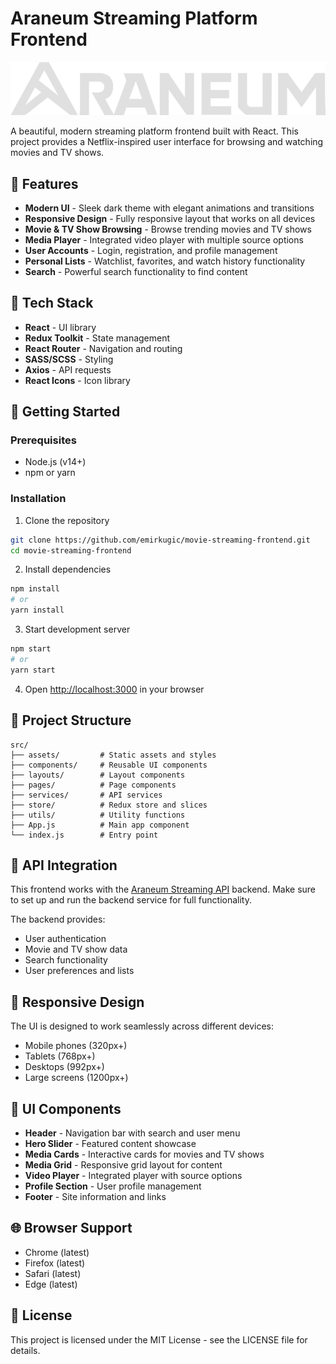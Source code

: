 # Araneum Streaming Platform Frontend

![Araneum Streaming Logo](public/logo-long-white.png)

A beautiful, modern streaming platform frontend built with React. This project provides a Netflix-inspired user interface for browsing and watching movies and TV shows.

## 🌟 Features

- **Modern UI** - Sleek dark theme with elegant animations and transitions
- **Responsive Design** - Fully responsive layout that works on all devices
- **Movie & TV Show Browsing** - Browse trending movies and TV shows
- **Media Player** - Integrated video player with multiple source options
- **User Accounts** - Login, registration, and profile management
- **Personal Lists** - Watchlist, favorites, and watch history functionality
- **Search** - Powerful search functionality to find content

## 🔧 Tech Stack

- **React** - UI library
- **Redux Toolkit** - State management
- **React Router** - Navigation and routing
- **SASS/SCSS** - Styling
- **Axios** - API requests
- **React Icons** - Icon library

## 🚀 Getting Started

### Prerequisites

- Node.js (v14+)
- npm or yarn

### Installation

1. Clone the repository

```bash
git clone https://github.com/emirkugic/movie-streaming-frontend.git
cd movie-streaming-frontend
```

2. Install dependencies

```bash
npm install
# or
yarn install
```

3. Start development server

```bash
npm start
# or
yarn start
```

4. Open [http://localhost:3000](http://localhost:3000) in your browser

## 📂 Project Structure

```
src/
├── assets/         # Static assets and styles
├── components/     # Reusable UI components
├── layouts/        # Layout components
├── pages/          # Page components
├── services/       # API services
├── store/          # Redux store and slices
├── utils/          # Utility functions
├── App.js          # Main app component
└── index.js        # Entry point
```

## 🔌 API Integration

This frontend works with the [Araneum Streaming API](https://github.com/emirkugic/araneum-streaming-api) backend. Make sure to set up and run the backend service for full functionality.

The backend provides:

- User authentication
- Movie and TV show data
- Search functionality
- User preferences and lists

## 📱 Responsive Design

The UI is designed to work seamlessly across different devices:

- Mobile phones (320px+)
- Tablets (768px+)
- Desktops (992px+)
- Large screens (1200px+)

## 🎨 UI Components

- **Header** - Navigation bar with search and user menu
- **Hero Slider** - Featured content showcase
- **Media Cards** - Interactive cards for movies and TV shows
- **Media Grid** - Responsive grid layout for content
- **Video Player** - Integrated player with source options
- **Profile Section** - User profile management
- **Footer** - Site information and links

## 🌐 Browser Support

- Chrome (latest)
- Firefox (latest)
- Safari (latest)
- Edge (latest)

## 📝 License

This project is licensed under the MIT License - see the LICENSE file for details.
